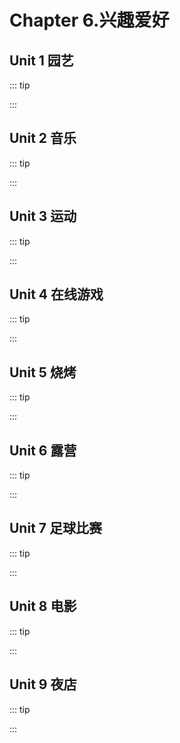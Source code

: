 # Chapter 6.兴趣爱好

## Unit 1 园艺
::: tip

:::

## Unit 2 音乐
::: tip

:::

## Unit 3 运动
::: tip

:::
## Unit 4 在线游戏

::: tip

:::

## Unit 5 烧烤

::: tip

:::


## Unit 6 露营

::: tip

:::


## Unit 7 足球比赛

::: tip

:::

## Unit 8 电影

::: tip

:::


## Unit 9 夜店

::: tip

:::